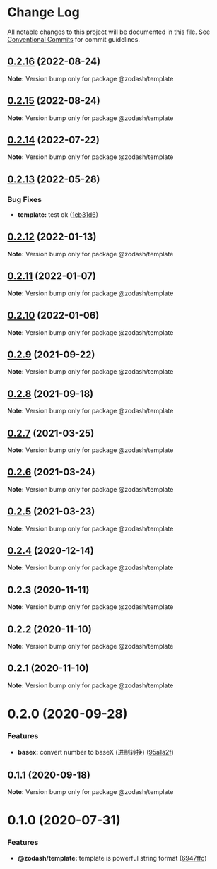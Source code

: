 # Change Log

All notable changes to this project will be documented in this file.
See [Conventional Commits](https://conventionalcommits.org) for commit guidelines.

## [0.2.16](https://github.com/zcorky/zodash/compare/@zodash/template@0.2.15...@zodash/template@0.2.16) (2022-08-24)

**Note:** Version bump only for package @zodash/template





## [0.2.15](https://github.com/zcorky/zodash/compare/@zodash/template@0.2.14...@zodash/template@0.2.15) (2022-08-24)

**Note:** Version bump only for package @zodash/template





## [0.2.14](https://github.com/zcorky/zodash/compare/@zodash/template@0.2.13...@zodash/template@0.2.14) (2022-07-22)

**Note:** Version bump only for package @zodash/template





## [0.2.13](https://github.com/zcorky/zodash/compare/@zodash/template@0.2.12...@zodash/template@0.2.13) (2022-05-28)


### Bug Fixes

* **template:** test ok ([1eb31d6](https://github.com/zcorky/zodash/commit/1eb31d6ef90a4aa7a60b5d7c6d41707ee961aeb1))





## [0.2.12](https://github.com/zcorky/zodash/compare/@zodash/template@0.2.11...@zodash/template@0.2.12) (2022-01-13)

**Note:** Version bump only for package @zodash/template





## [0.2.11](https://github.com/zcorky/zodash/compare/@zodash/template@0.2.10...@zodash/template@0.2.11) (2022-01-07)

**Note:** Version bump only for package @zodash/template





## [0.2.10](https://github.com/zcorky/zodash/compare/@zodash/template@0.2.9...@zodash/template@0.2.10) (2022-01-06)

**Note:** Version bump only for package @zodash/template





## [0.2.9](https://github.com/zcorky/zodash/compare/@zodash/template@0.2.8...@zodash/template@0.2.9) (2021-09-22)

**Note:** Version bump only for package @zodash/template





## [0.2.8](https://github.com/zcorky/zodash/compare/@zodash/template@0.2.7...@zodash/template@0.2.8) (2021-09-18)

**Note:** Version bump only for package @zodash/template





## [0.2.7](https://github.com/zcorky/zodash/compare/@zodash/template@0.2.6...@zodash/template@0.2.7) (2021-03-25)

**Note:** Version bump only for package @zodash/template





## [0.2.6](https://github.com/zcorky/zodash/compare/@zodash/template@0.2.5...@zodash/template@0.2.6) (2021-03-24)

**Note:** Version bump only for package @zodash/template





## [0.2.5](https://github.com/zcorky/zodash/compare/@zodash/template@0.2.4...@zodash/template@0.2.5) (2021-03-23)

**Note:** Version bump only for package @zodash/template





## [0.2.4](https://github.com/zcorky/zodash/compare/@zodash/template@0.2.3...@zodash/template@0.2.4) (2020-12-14)

**Note:** Version bump only for package @zodash/template





## 0.2.3 (2020-11-11)

**Note:** Version bump only for package @zodash/template





## 0.2.2 (2020-11-10)

**Note:** Version bump only for package @zodash/template





## 0.2.1 (2020-11-10)

**Note:** Version bump only for package @zodash/template





# 0.2.0 (2020-09-28)


### Features

* **basex:** convert number to baseX (进制转换) ([95a1a2f](https://github.com/zcorky/zodash/commit/95a1a2f361d73de5caa3b8e297c1643e97e40983))





## 0.1.1 (2020-09-18)

**Note:** Version bump only for package @zodash/template





# 0.1.0 (2020-07-31)


### Features

* **@zodash/template:** template is powerful string format ([6947ffc](https://github.com/zcorky/zodash/commit/6947ffc8898a37f74e6a99ba337ec0a6660e8baa))

